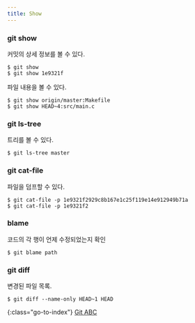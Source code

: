 ```yaml
---
title: Show
---
```


### git show

커밋의 상세 정보를 볼 수 있다.

    $ git show
    $ git show 1e9321f

파일 내용을 볼 수 있다.

    $ git show origin/master:Makefile
    $ git show HEAD~4:src/main.c


### git ls-tree

트리를 볼 수 있다.

    $ git ls-tree master


### git cat-file

파일을 덤프할 수 있다.

    $ git cat-file -p 1e9321f2929c8b167e1c25f119e14e912949b71a
    $ git cat-file -p 1e9321f2


### blame

코드의 각 행이 언제 수정되었는지 확인

    $ git blame path


### git diff

변경된 파일 목록.

    $ git diff --name-only HEAD~1 HEAD


{:class="go-to-index"}
[Git ABC](index)

